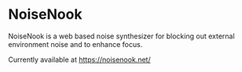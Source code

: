 # NoiseNook
NoiseNook is a web based noise synthesizer for blocking out external environment noise and to enhance focus.

Currently available at https://noisenook.net/
